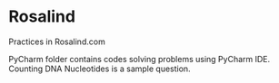 # Rosalind
Practices in Rosalind.com

PyCharm folder contains codes solving problems using PyCharm IDE.
Counting DNA Nucleotides is a sample question.
